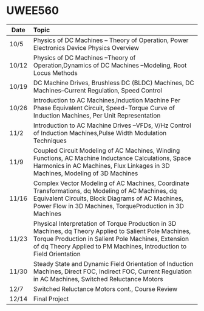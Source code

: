 # UWEE560

| Date  | Topic                                                                                                                                                                                                                                 |
| ----- | :----------------------------------------------------------------------------------------------------------------------------------------------------- |
| 10/5  | Physics of DC Machines – Theory of Operation, Power Electronics Device Physics Overview                                                                                                                                               |
| 10/12 | Physics of DC Machines –Theory of Operation,Dynamics of DC Machines –Modeling, Root Locus Methods                                                                                                                                     |
| 10/19 | DC Machine Drives, Brushless DC (BLDC) Machines, DC Machines–Current Regulation, Speed Control                                                                                                                                        |
| 10/26 | Introduction to AC Machines,Induction Machine Per Phase Equivalent Circuit, Speed-Torque Curve of Induction Machines, Per Unit Representation                                                                                         |
| 11/2  | Introduction to AC Machine Drives –VFDs, V/Hz Control of Induction Machines,Pulse Width Modulation Techniques                                                                                                                         |
| 11/9  | Coupled Circuit Modeling of AC Machines, Winding Functions, AC Machine Inductance Calculations, Space Harmonics in AC Machines, Flux Linkages in 3D Machines, Modeling of 3D Machines                                                 |
| 11/16 | Complex Vector Modeling of AC Machines, Coordinate Transformations, dq Modeling of AC Machines, dq Equivalent Circuits, Block Diagrams of AC Machines, Power Flow in 3D Machines, TorqueProduction in 3D Machines                     |
| 11/23 | Physical Interpretation of Torque Production in 3D Machines, dq Theory Applied to Salient Pole Machines, Torque Production in Salient Pole Machines, Extension of dq Theory Applied to PM Machines, Introduction to Field Orientation |
| 11/30 | Steady State and Dynamic Field Orientation of Induction Machines, Direct FOC, Indirect FOC, Current Regulation in AC Machines, Switched Reluctance Motors                                                                             |
| 12/7  | Switched Reluctance Motors cont., Course Review                                                                                                                                                                                       |
| 12/14 | Final Project                                                                                                                                                                                                                         |
